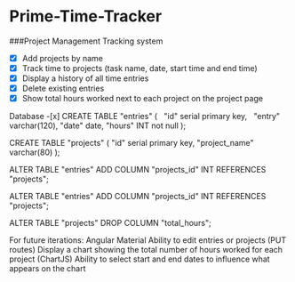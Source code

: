 # Prime-Time-Tracker
###Project Management Tracking system

- [x] Add projects by name
- [x] Track time to projects (task name, date, start time and end time)
- [x] Display a history of all time entries
- [x] Delete existing entries
- [x] Show total hours worked next to each project on the project page

Database
-[x]
  CREATE TABLE "entries" (
  "id" serial primary key,
  "entry" varchar(120),
  "date" date,
  "hours" INT not null
);

  CREATE TABLE "projects" (
  "id" serial primary key,
  "project_name" varchar(80)
);

ALTER TABLE "entries" ADD COLUMN "projects_id" INT REFERENCES "projects";

ALTER TABLE "entries" ADD COLUMN "projects_id" INT REFERENCES "projects";

ALTER TABLE "projects" DROP COLUMN "total_hours";


For future iterations:
Angular Material
Ability to edit entries or projects (PUT routes)
Display a chart showing the total number of hours worked for each project (ChartJS)
Ability to select start and end dates to influence what appears on the chart

